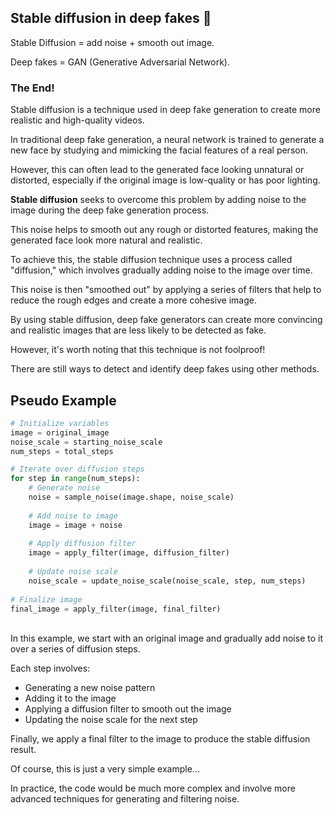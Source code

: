 ## Stable diffusion in deep fakes 🥸

Stable Diffusion = add noise + smooth out image.

Deep fakes = GAN (Generative Adversarial Network).

### The End!

Stable diffusion is a technique used in deep fake generation to create more realistic and high-quality videos.

In traditional deep fake generation, a neural network is trained to generate a new face by studying and mimicking the facial features of a real person.

However, this can often lead to the generated face looking unnatural or distorted, especially if the original image is low-quality or has poor lighting.

**Stable diffusion** seeks to overcome this problem by adding noise to the image during the deep fake generation process.

This noise helps to smooth out any rough or distorted features, making the generated face look more natural and realistic.

To achieve this, the stable diffusion technique uses a process called "diffusion," which involves gradually adding noise to the image over time.

This noise is then "smoothed out" by applying a series of filters that help to reduce the rough edges and create a more cohesive image.

By using stable diffusion, deep fake generators can create more convincing and realistic images that are less likely to be detected as fake.

However, it's worth noting that this technique is not foolproof!

There are still ways to detect and identify deep fakes using other methods.


## Pseudo Example

```py
# Initialize variables
image = original_image
noise_scale = starting_noise_scale
num_steps = total_steps

# Iterate over diffusion steps
for step in range(num_steps):
    # Generate noise
    noise = sample_noise(image.shape, noise_scale)
    
    # Add noise to image
    image = image + noise
    
    # Apply diffusion filter
    image = apply_filter(image, diffusion_filter)
    
    # Update noise scale
    noise_scale = update_noise_scale(noise_scale, step, num_steps)
    
# Finalize image
final_image = apply_filter(image, final_filter)
```

<br>
In this example, we start with an original image and gradually add noise to it over a series of diffusion steps.

Each step involves:

* Generating a new noise pattern
* Adding it to the image
* Applying a diffusion filter to smooth out the image
* Updating the noise scale for the next step

Finally, we apply a final filter to the image to produce the stable diffusion result.

Of course, this is just a very simple example...

In practice, the code would be much more complex and involve more advanced techniques for generating and filtering noise.

<br>
